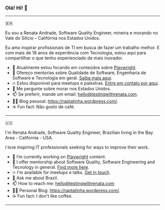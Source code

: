 ### Olá! Hi! 👋

---
🇧🇷

Eu sou a Renata Andrade, Software Quality Engineer, mineira e morando no Vale do Silício – Califórnia nos Estados Unidos.

Eu amo inspirar profissionais de TI em busca de fazer um trabalho melhor. 
E com mais de 18 anos de experiência com Tecnologia, estou aqui para compartilhar o que tenho experienciado de mais inovador.

- 🔭 Atualmente estou focando em conteúdos sobre [Playwright](https://playwright.dev/).
- 👯 Ofereço mentorias sobre Qualidade de Software, Engenharia de Software e Tecnologia em geral. [Saiba mais aqui](https://testingwithrenata.com/mentorship/).
- 🔥 Estou disponível para meetups e palestras. [Entre em contato por aqui](https://testingwithrenata.com/contact-me/).
- 💬 Me pergunte sobre morar nos Estados Unidos.
- 📫 Se preferir, mande um email: [hello@testingwithrenata.com](mailto:hello@testingwithrenata.com).
- 💁‍♀️ Blog pessoal: https://raptatinha.wordpress.com/.
- ☕ Fun fact: Não gosto de café.

---

🇺🇸


I'm Renata Andrade, Software Quality Engineer, Brazilian living in the Bay Area - California - USA.

I love inspiring IT professionals seeking for ways to improve their work.

- 🔭 I’m currently working on [Playwright](https://playwright.dev/) content.
- 👯 I offer mentorship about Software Quality, Software Engineering and Tecnology in general. [Find more here](https://testingwithrenata.com/mentorship/).
- 🔥 I'm available for meetups e talks. [Get in touch](https://testingwithrenata.com/contact-me/).
- 💬 Ask me about Brazil.
- 📫 How to reach me: [hello@testingwithrenata.com](mailto:hello@testingwithrenata.com)
- 💁‍♀️ Personal Blog: https://raptatinha.wordpress.com/.
- ☕ Fun fact: I don't like coffee.
---
